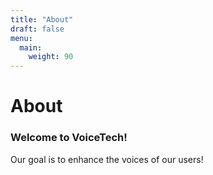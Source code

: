 ```yaml
---
title: "About"
draft: false
menu:
  main:
    weight: 90
---
```


# About

### Welcome to VoiceTech!

Our goal is to enhance the voices of our users!
